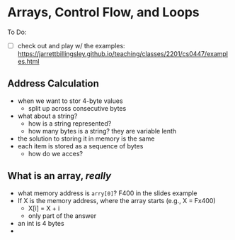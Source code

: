 # Arrays, Control Flow, and Loops

To Do: 

- [ ] check out and play w/ the examples: https://jarrettbillingsley.github.io/teaching/classes/2201/cs0447/examples.html 

## Address Calculation 
* when we want to stor 4-byte values
  * split up across consecutive bytes
* what about a string?
  * how is a string represented?
  * how many bytes is a string? they are variable lenth
* the solution to storing it in memory is the same
* each item is stored as a sequence of bytes
  * how do we acces?
 
 ## What is an array, *really*
 * what memory address is `arry[0]`? F400 in the slides example
 * If X is the memory address, where the array starts (e.g., X = Fx400)
    * X[i] = X + i
    * only part of the answer
 * an int is 4 bytes
 * 
 
